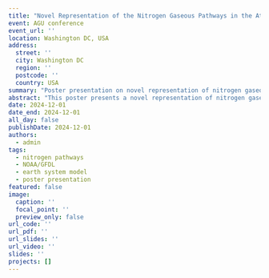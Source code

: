 ```yaml
---
title: "Novel Representation of the Nitrogen Gaseous Pathways in the Atmosphere-Plant-Microbial-Soil Nexus in the terrestrial component of the NOAA/GFDL Earth System Model"
event: AGU conference
event_url: ''
location: Washington DC, USA
address:
  street: ''
  city: Washington DC
  region: ''
  postcode: ''
  country: USA
summary: "Poster presentation on novel representation of nitrogen gaseous pathways in the NOAA/GFDL Earth System Model."
abstract: "This poster presents a novel representation of nitrogen gaseous pathways in the atmosphere-plant-microbial-soil nexus within the terrestrial component of the NOAA/GFDL Earth System Model, highlighting new modeling approaches and their implications."
date: 2024-12-01
date_end: 2024-12-01
all_day: false
publishDate: 2024-12-01
authors:
  - admin
tags:
  - nitrogen pathways
  - NOAA/GFDL
  - earth system model
  - poster presentation
featured: false
image:
  caption: ''
  focal_point: ''
  preview_only: false
url_code: ''
url_pdf: ''
url_slides: ''
url_video: ''
slides: ''
projects: []
---
```

